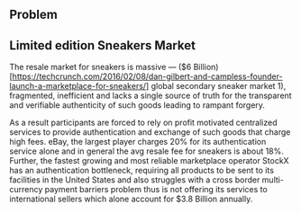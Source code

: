 Problem
---

## Limited edition Sneakers Market

The resale market for sneakers is massive — ($6 Billion)[https://techcrunch.com/2016/02/08/dan-gilbert-and-campless-founder-launch-a-marketplace-for-sneakers/] global secondary sneaker market 1), fragmented, inefficient and lacks a single source of truth for the transparent and verifiable authenticity of such goods leading to rampant forgery.

As a result participants are forced to rely on profit motivated centralized services to provide authentication and exchange of such goods that charge high fees. eBay, the largest player charges 20% for its authentication service alone and in general the avg resale fee for sneakers is about 18%. Further, the fastest growing  and most reliable marketplace operator StockX has an authentication bottleneck, requiring all products to be sent to its facilities in the United States and also struggles with a cross border multi-currency payment barriers problem thus is not offering its services  to international sellers which alone account for $3.8 Billion annually.
